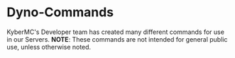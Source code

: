 # Dyno-Commands
KyberMC's Developer team has created many different commands for use in our Servers. **NOTE**: These commands are not intended for general public use, unless otherwise noted.
